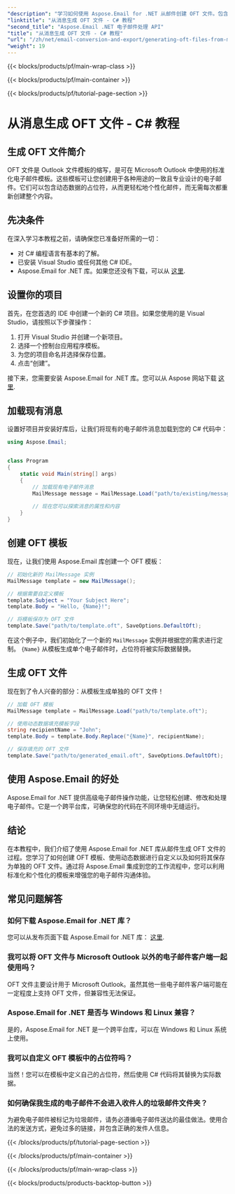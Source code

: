 ```yaml
---
"description": "学习如何使用 Aspose.Email for .NET 从邮件创建 OFT 文件。包含源代码的分步指南，助您高效生成电子邮件模板。"
"linktitle": "从消息生成 OFT 文件 - C# 教程"
"second_title": "Aspose.Email .NET 电子邮件处理 API"
"title": "从消息生成 OFT 文件 - C# 教程"
"url": "/zh/net/email-conversion-and-export/generating-oft-files-from-messages-csharp-tutorial/"
"weight": 19
---
```


{{< blocks/products/pf/main-wrap-class >}}

{{< blocks/products/pf/main-container >}}

{{< blocks/products/pf/tutorial-page-section >}}

# 从消息生成 OFT 文件 - C# 教程


## 生成 OFT 文件简介

OFT 文件是 Outlook 文件模板的缩写，是可在 Microsoft Outlook 中使用的标准化电子邮件模板。这些模板可让您创建用于各种用途的一致且专业设计的电子邮件。它们可以包含动态数据的占位符，从而更轻松地个性化邮件，而无需每次都重新创建整个内容。

## 先决条件

在深入学习本教程之前，请确保您已准备好所需的一切：

- 对 C# 编程语言有基本的了解。
- 已安装 Visual Studio 或任何其他 C# IDE。
- Aspose.Email for .NET 库。如果您还没有下载，可以从 [这里](https://releases。aspose.com/email/net).

## 设置你的项目

首先，在您首选的 IDE 中创建一个新的 C# 项目。如果您使用的是 Visual Studio，请按照以下步骤操作：

1. 打开 Visual Studio 并创建一个新项目。
2. 选择一个控制台应用程序模板。
3. 为您的项目命名并选择保存位置。
4. 点击“创建”。

接下来，您需要安装 Aspose.Email for .NET 库。您可以从 Aspose 网站下载 [这里](https://releases。aspose.com/email/net).

## 加载现有消息

设置好项目并安装好库后，让我们将现有的电子邮件消息加载到您的 C# 代码中：

```csharp
using Aspose.Email;


class Program
{
    static void Main(string[] args)
    {
        // 加载现有电子邮件消息
        MailMessage message = MailMessage.Load("path/to/existing/message.eml");
        
        // 现在您可以探索消息的属性和内容
    }
}
```

## 创建 OFT 模板

现在，让我们使用 Aspose.Email 库创建一个 OFT 模板：

```csharp
// 初始化新的 MailMessage 实例
MailMessage template = new MailMessage();

// 根据需要自定义模板
template.Subject = "Your Subject Here";
template.Body = "Hello, {Name}!";

// 将模板保存为 OFT 文件
template.Save("path/to/template.oft", SaveOptions.DefaultOft);
```

在这个例子中，我们初始化了一个新的 `MailMessage` 实例并根据您的需求进行定制。 `{Name}` 从模板生成单个电子邮件时，占位符将被实际数据替换。

## 生成 OFT 文件

现在到了令人兴奋的部分：从模板生成单独的 OFT 文件！

```csharp
// 加载 OFT 模板
MailMessage template = MailMessage.Load("path/to/template.oft");

// 使用动态数据填充模板字段
string recipientName = "John";
template.Body = template.Body.Replace("{Name}", recipientName);

// 保存填充的 OFT 文件
template.Save("path/to/generated_email.oft", SaveOptions.DefaultOft);
```

## 使用 Aspose.Email 的好处

Aspose.Email for .NET 提供高级电子邮件操作功能，让您轻松创建、修改和处理电子邮件。它是一个跨平台库，可确保您的代码在不同环境中无缝运行。

## 结论

在本教程中，我们介绍了使用 Aspose.Email for .NET 库从邮件生成 OFT 文件的过程。您学习了如何创建 OFT 模板、使用动态数据进行自定义以及如何将其保存为单独的 OFT 文件。通过将 Aspose.Email 集成到您的工作流程中，您可以利用标准化和个性化的模板来增强您的电子邮件沟通体验。

## 常见问题解答

### 如何下载 Aspose.Email for .NET 库？

您可以从发布页面下载 Aspose.Email for .NET 库： [这里](https://releases。aspose.com/email/net).

### 我可以将 OFT 文件与 Microsoft Outlook 以外的电子邮件客户端一起使用吗？

OFT 文件主要设计用于 Microsoft Outlook。虽然其他一些电子邮件客户端可能在一定程度上支持 OFT 文件，但兼容性无法保证。

### Aspose.Email for .NET 是否与 Windows 和 Linux 兼容？

是的，Aspose.Email for .NET 是一个跨平台库，可以在 Windows 和 Linux 系统上使用。

### 我可以自定义 OFT 模板中的占位符吗？

当然！您可以在模板中定义自己的占位符，然后使用 C# 代码将其替换为实际数据。

### 如何确保我生成的电子邮件不会进入收件人的垃圾邮件文件夹？

为避免电子邮件被标记为垃圾邮件，请务必遵循电子邮件送达的最佳做法。使用合法的发送方式，避免过多的链接，并包含正确的发件人信息。

{{< /blocks/products/pf/tutorial-page-section >}}

{{< /blocks/products/pf/main-container >}}

{{< /blocks/products/pf/main-wrap-class >}}

{{< blocks/products/products-backtop-button >}}